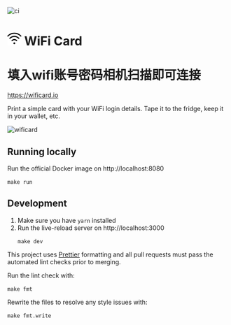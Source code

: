 ![ci](https://github.com/bndw/wifi-card/workflows/ci/badge.svg)

# <img width="32px" src="./public/images/wifi.png"> WiFi Card

# 填入wifi账号密码相机扫描即可连接

https://wificard.io

Print a simple card with your WiFi login details. Tape it to the fridge, keep it in your wallet, etc.

![wificard](https://user-images.githubusercontent.com/48166553/125853182-49fd361d-5797-4989-afbf-e6a617945be2.gif)


## Running locally

Run the official Docker image on http://localhost:8080

```
make run
```

## Development

1. Make sure you have `yarn` installed
2. Run the live-reload server on http://localhost:3000
   ```
   make dev
   ```

This project uses [Prettier](https://prettier.io/) formatting and all pull requests must pass
the automated lint checks prior to merging.

Run the lint check with:

```
make fmt
```

Rewrite the files to resolve any style issues with:

```
make fmt.write
```
